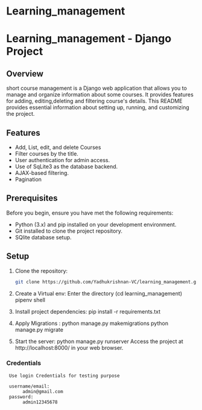 # Learning_management


# Learning_management - Django Project
## Overview

short course management is a Django web application that allows you to manage and organize information about some courses. It provides features for adding, editing,deleting and filtering course's details. This README provides essential information about setting up, running, and customizing the project.

## Features

- Add, List, edit, and delete Courses
- Filter courses by the title.
- User authentication for admin access.
- Use of SqLite3 as the database backend.
- AJAX-based filtering.
- Pagination

## Prerequisites

Before you begin, ensure you have met the following requirements:

- Python (3.x) and pip installed on your development environment.
- Git installed to clone the project repository.
- SQlite database setup.

## Setup

1. Clone the repository:

   ```bash
   git clone https://github.com/Yadhukrishnan-VC/learning_management.git

1. Create a Virtual env:
     Enter the directory (cd learning_management)
     pipenv shell
2. Install project dependencies:
      pip install -r requirements.txt
   
3. Apply Migrations :
     python manage.py makemigrations
     python manage.py migrate

4. Start the server:
     python manage.py runserver
     Access the project at http://localhost:8000/ in your web browser.


### Credentials

     Use login Credentials for testing purpose

     username/email:
          admin@gmail.com
     password:
          admin12345678





   